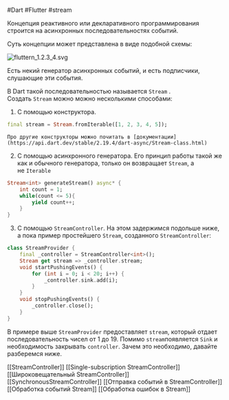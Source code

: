 #Dart #Flutter #stream

Концепция реактивного или декларативного программирования строится на асинхронных последовательностях событий.

Суть концепции может представлена в виде подобной схемы:

![fluttern_1.2.3_4.svg](https://yastatic.net/s3/ml-handbook/admin/fluttern_1_2_3_4_ec3927bcf1.svg)

Есть некий генератор асинхронных событий, и есть подписчики, слушающие эти события.

В Dart такой последовательностью называется `Stream` . Создать `Stream` можно можно несколькими способами:

1. С помощью конструктора.
    
```dart
final stream = Stream.fromIterable([1, 2, 3, 4, 5]);
```
    
    Про другие конструкторы можно почитать в [документации](https://api.dart.dev/stable/2.19.4/dart-async/Stream-class.html)
    
2. С помощью асинхронного генератора. Его принцип работы такой же как и обычного генератора, только он возвращает `Stream`, а не `Iterable`

```dart
Stream<int> generateStream() async* {
	int count = 1;
	while(count <= 5){
		yield count++;
	}
}
```

3. С помощью `StreamController`. На этом задержимся подольше ниже, а пока пример простейшего `Stream`, созданного `StreamController`:

```dart
class StreamProvider {
	final _controller = StreamController<int>();
	Stream get stream => _controller.stream;
	void startPushingEvents() {
		for (int i = 0; i < 20; i++) {
			_controller.sink.add(i);
		}
	}
	void stopPushingEvents() {
		_controller.close();
	}
}
```

В примере выше `StreamProvider` предоставляет `stream`, который отдает последовательность чисел от 1 до 19. Помимо `stream`появляется `Sink` и необходимость закрывать `controller`. Зачем это необходимо, давайте разберемся ниже.

[[StreamController]]
[[Single-subscription StreamController]]
[[Широковещательный StreamController]]
[[SynchronousStreamController]]
[[Отправка событий в StreamController]]
[[Обработка событий Stream]]
[[Обработка ошибок в Stream]]



